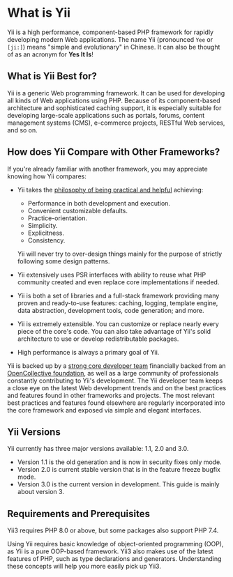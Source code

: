 # What is Yii

Yii is a high performance, component-based PHP framework for rapidly developing modern Web applications.
The name Yii (pronounced `Yee` or `[ji:]`) means "simple and evolutionary" in Chinese. It can also
be thought of as an acronym for **Yes It Is**!


## What is Yii Best for?

Yii is a generic Web programming framework. It can be used for developing all kinds
of Web applications using PHP. Because of its component-based architecture and sophisticated caching
support, it is especially suitable for developing large-scale applications such as portals, forums, content
management systems (CMS), e-commerce projects, RESTful Web services, and so on.


## How does Yii Compare with Other Frameworks?

If you're already familiar with another framework, you may appreciate knowing how Yii compares:

- Yii takes the [philosophy of being practical and helpful](https://github.com/yiisoft/docs/blob/master/001-yii-values.md) achieving:
  - Performance in both development and execution.
  - Convenient customizable defaults.
  - Practice-orientation.
  - Simplicity.
  - Explicitness.
  - Consistency.
  
  Yii will never try to over-design things mainly for the purpose of strictly following
  some design patterns.
- Yii extensively uses PSR interfaces with ability to reuse what PHP community created and even
  replace core implementations if needed.
- Yii is both a set of libraries and a full-stack framework providing many proven and ready-to-use features:
  caching, logging, template engine, data abstraction, development tools, code generation; and more.
- Yii is extremely extensible. You can customize or replace nearly every piece of the core's code. You can also
  take advantage of Yii's solid architecture to use or develop redistributable packages.
- High performance is always a primary goal of Yii.

Yii is backed up by a [strong core developer team](https://www.yiiframework.com/team/) financially backed from an
[OpenCollective foundation](https://opencollective.com/yiisoft), as well as a large community of professionals constantly
contributing to Yii's development. The Yii developer team keeps a close eye on the latest Web development trends and
on the best practices and features found in other frameworks and projects. The most relevant best practices and features
found elsewhere are regularly incorporated into the core framework and exposed via simple and elegant interfaces.


## Yii Versions

Yii currently has three major versions available: 1.1, 2.0 and 3.0.

- Version 1.1 is the old generation and is now in security fixes only mode.
- Version 2.0 is current stable version that is in the feature freeze bugfix mode.
- Version 3.0 is the current version in development. This guide is mainly about version 3.


## Requirements and Prerequisites

Yii3 requires PHP 8.0 or above, but some packages also support PHP 7.4.

Using Yii requires basic knowledge of object-oriented programming (OOP), as Yii is a pure OOP-based framework.
Yii3 also makes use of the latest features of PHP, such as type declarations and generators. Understanding these
concepts will help you more easily pick up Yii3.

